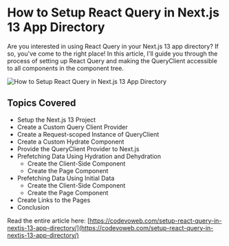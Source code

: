 # How to Setup React Query in Next.js 13 App Directory

Are you interested in using React Query in your Next.js 13 app directory? If so, you've come to the right place! In this article, I'll guide you through the process of setting up React Query and making the QueryClient accessible to all components in the component tree.

![How to Setup React Query in Next.js 13 App Directory](https://codevoweb.com/wp-content/uploads/2023/03/How-to-Setup-React-Query-in-Next.js-13-App-Directory-1024x576.webp)

## Topics Covered

- Setup the Next.js 13 Project
- Create a Custom Query Client Provider
- Create a Request-scoped Instance of QueryClient
- Create a Custom Hydrate Component
- Provide the QueryClient Provider to Next.js
- Prefetching Data Using Hydration and Dehydration
    - Create the Client-Side Component
    - Create the Page Component
- Prefetching Data Using Initial Data
    - Create the Client-Side Component
    - Create the Page Component
- Create Links to the Pages
- Conclusion


Read the entire article here: [https://codevoweb.com/setup-react-query-in-nextjs-13-app-directory/](https://codevoweb.com/setup-react-query-in-nextjs-13-app-directory/)

